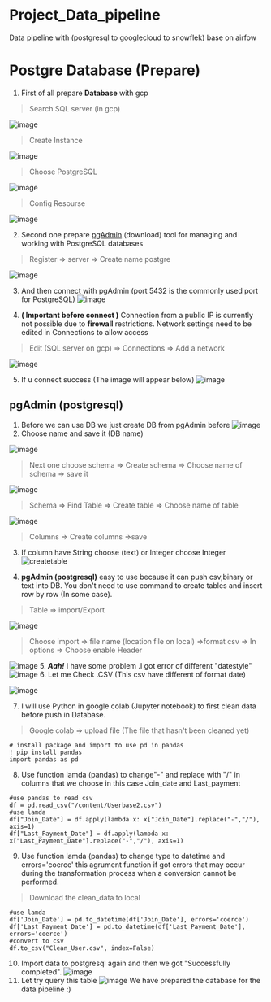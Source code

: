 # Project_Data_pipeline
Data pipeline with (postgresql to googlecloud to snowflek) base on airfow

# Postgre Database (Prepare)

1. First of all prepare  **Database** with gcp 
> Search SQL server (in gcp) 

![image](https://github.com/mphothanachai/Workshop-data-engineer-/assets/137395742/904498de-0c53-401b-a991-6ac2e035f19e)

> Create Instance

![image](https://github.com/mphothanachai/Workshop-data-engineer-/assets/137395742/2a16359f-c22c-4f48-9399-b9a25e86ca66)

>Choose PostgreSQL
 
![image](https://github.com/mphothanachai/Workshop-data-engineer-/assets/137395742/75f38977-6e62-4474-a3d8-84e642f1505c)

>Config Resourse

![image](https://github.com/mphothanachai/Workshop-data-engineer-/assets/137395742/50ba72a2-6668-44c2-b410-3f113cb9f901)

2. Second one prepare [pgAdmin](https://www.pgadmin.org/) (download) tool for managing and working with PostgreSQL databases
> Register => server => Create name postgre

![image](https://github.com/mphothanachai/Workshop-data-engineer-/assets/137395742/249f2c1e-604f-42c3-906a-1b42bd444674)

3. And then connect with pgAdmin (port 5432 is the commonly used port for PostgreSQL)
![image](https://github.com/mphothanachai/Workshop-data-engineer-/assets/137395742/9241c047-c83b-4805-ae64-d6ff2931fa72)

4. **( Important before connect )** Connection from a public IP is currently not possible due to **firewall** restrictions. Network settings need to be edited in Connections to allow access
> Edit (SQL server on gcp) => Connections  => Add a network

![image](https://github.com/mphothanachai/Workshop-data-engineer-/assets/137395742/30eb8765-30bb-4cfc-b89c-18af0a89970b)

5. If u connect success (The image will appear below)
![image](https://github.com/mphothanachai/Workshop-data-engineer-/assets/137395742/25d8fd3d-393f-42da-9189-9773b24c77cc)

## pgAdmin (postgresql)
1. Before we can use DB we just create DB from pgAdmin before
![image](https://github.com/mphothanachai/Workshop-data-engineer-/assets/137395742/2dd64fa0-e813-4197-a376-2d9088331268)
2. Choose name and save it (DB name)

![image](https://github.com/mphothanachai/Workshop-data-engineer-/assets/137395742/ffd0ed9f-db02-48c2-8405-51add81edc06)
>Next one choose schema => Create schema => Choose name of schema => save it

![image](https://github.com/mphothanachai/Workshop-data-engineer-/assets/137395742/9b6ec9fc-a18d-4031-8edd-9e87210e2f83)
> Schema => Find Table => Create table => Choose name of table

![image](https://github.com/mphothanachai/Workshop-data-engineer-/assets/137395742/654b18c6-5627-4b5b-afe3-94d4afdca4a2)
> Columns => Create columns =>save

3. If column have String choose (text) or Integer choose Integer
![createtable](https://github.com/mphothanachai/Workshop-data-engineer-/assets/137395742/131f9acc-201d-4ee5-938a-df9fa5590b6f)

4. **pgAdmin (postgresql)** easy to use because it can push csv,binary or text into DB.
You don't need to use command to create tables and insert row by row (In some case).
>Table => import/Export

![image](https://github.com/mphothanachai/Workshop-data-engineer-/assets/137395742/7d159de0-7795-4eaa-9d30-08933e652be2)
>Choose import => file name (location file on local) =>format csv => In options => Choose enable Header

![image](https://github.com/mphothanachai/Workshop-data-engineer-/assets/137395742/9aa572c6-fd3f-429d-9d58-66027c81c077)
5.  **_Aah!_** I have some problem .I got error of different "datestyle"
![image](https://github.com/mphothanachai/Workshop-data-engineer-/assets/137395742/50152751-ed92-4e84-9e36-c370f57dd740)
6. Let me Check .CSV (This csv have different of format date)

![image](https://github.com/mphothanachai/Workshop-data-engineer-/assets/137395742/22cc17cd-fa9d-455d-b97f-bbe33be431b6)

 7. I will use Python in google colab (Jupyter notebook) to first clean data before push in Database.
> Google colab => upload file (The file that hasn't been cleaned yet)
```
# install package and import to use pd in pandas
! pip install pandas
import pandas as pd
```
8. Use function lamda (pandas) to change"-" and replace with "/" in columns that we choose in this case Join_date and Last_payment
```
#use pandas to read csv
df = pd.read_csv("/content/Userbase2.csv")
#use lamda
df["Join_Date"] = df.apply(lambda x: x["Join_Date"].replace("-","/"), axis=1)
df["Last_Payment_Date"] = df.apply(lambda x: x["Last_Payment_Date"].replace("-","/"), axis=1)
```
9. Use function lamda (pandas) to change type to datetime and errors='coerce' this agrument function if got errors that may occur during the transformation process when a conversion cannot be performed.
> Download the clean_data to local
```
#use lamda
df['Join_Date'] = pd.to_datetime(df['Join_Date'], errors='coerce')
df['Last_Payment_Date'] = pd.to_datetime(df['Last_Payment_Date'], errors='coerce')
#convert to csv
df.to_csv("Clean_User.csv", index=False)
```
10. Import data to postgresql again and then we got "Successfully completed".
![image](https://github.com/mphothanachai/Workshop-data-engineer-/assets/137395742/386c6e87-2959-4d3c-bdd0-fd8769c2a447)
11. Let try query this table
![image](https://github.com/mphothanachai/Workshop-data-engineer-/assets/137395742/cf9d52f3-86f4-407d-a5f9-64a37a546203)
We have prepared the database for the data pipeline :)
